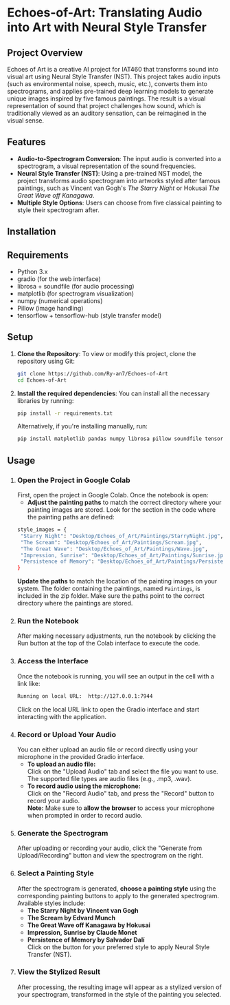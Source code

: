 # Echoes-of-Art: Translating Audio into Art with Neural Style Transfer

## Project Overview

Echoes of Art is a creative AI project for IAT460 that transforms sound into visual art using Neural Style Transfer (NST). This project takes audio inputs (such as environmental noise, speech, music, etc.), converts them into spectrograms, and applies pre-trained deep learning models to generate unique images inspired by five famous paintings. The result is a visual representation of sound that project challenges how sound, which is traditionally viewed as an auditory sensation, can be reimagined in the visual sense.

## Features
- **Audio-to-Spectrogram Conversion**: The input audio is converted into a spectrogram, a visual representation of the sound frequencies.
- **Neural Style Transfer (NST)**: Using a pre-trained NST model, the project transforms audio spectrogram into artworks styled after famous paintings, such as Vincent van Gogh's *The Starry Night* or Hokusai *The Great Wave off Kanagawa*.
- **Multiple Style Options**: Users can choose from five classical painting to style their spectrogram after.

## Installation
## Requirements
- Python 3.x
- gradio (for the web interface)
- librosa + soundfile (for audio processing)
- matplotlib (for spectrogram visualization)
- numpy (numerical operations)
- Pillow (image handling)
- tensorflow + tensorflow-hub (style transfer model)

## Setup
1. **Clone the Repository**: To view or modify this project, clone the repository using Git:
   ```bash
   git clone https://github.com/Ry-an7/Echoes-of-Art
   cd Echoes-of-Art
   ```
2. **Install the required dependencies**: You can install all the necessary libraries by running:
    ``` bash
    pip install -r requirements.txt
    ```
    Alternatively, if you're installing manually, run:
    ``` bash
    pip install matplotlib pandas numpy librosa pillow soundfile tensorflow tensorflow_hub requests ipywidgets ipython
    ```
## Usage
1. ### Open the Project in Google Colab <br>
   First, open the project in Google Colab. Once the notebook is open:
   - **Adjust the painting paths** to match the correct directory where your painting images are stored. Look for the section in the code where the painting paths are defined:
   ``` bash
   style_images = {
    "Starry Night": "Desktop/Echoes_of_Art/Paintings/StarryNight.jpg",
    "The Scream": "Desktop/Echoes_of_Art/Paintings/Scream.jpg",
    "The Great Wave": "Desktop/Echoes_of_Art/Paintings/Wave.jpg",
    "Impression, Sunrise": "Desktop/Echoes_of_Art/Paintings/Sunrise.jpg",
    "Persistence of Memory": "Desktop/Echoes_of_Art/Paintings/PersistenceofMemory.jpg",
   }
   ```
   **Update the paths** to match the location of the painting images on your system. The folder containing the paintings, named `Paintings`, is included in the zip folder. Make sure the paths point to the correct directory where the paintings are stored.
2. ### Run the Notebook <br>
   After making necessary adjustments, run the notebook by clicking the Run button at the top of the Colab interface to execute the code.
3. ### Access the Interface
   Once the notebook is running, you will see an output in the cell with a link like:
   ``` bash
   Running on local URL:  http://127.0.0.1:7944
   ```
   Click on the local URL link to open the Gradio interface and start interacting with the application.
4. ### Record or Upload Your Audio <br>
     You can either upload an audio file or record directly using your microphone in the provided Gradio interface.
   - **To upload an audio file:**<br>
     Click on the "Upload Audio" tab and select the file you want to use. The supported file types are audio files (e.g., .mp3, .wav).
   - **To record audio using the microphone:**<br>
     Click on the "Record Audio" tab, and press the "Record" button to record your audio.<br>
     **Note:** Make sure to **allow the browser** to access your microphone when prompted in order to record audio.
5. ### Generate the Spectrogram <br>    
   After uploading or recording your audio, click the "Generate from Upload/Recording" button and view the spectrogram on the right.
6. ### Select a Painting Style<br>
     After the spectrogram is generated, **choose a painting style** using the corresponding painting buttons to apply to the generated spectrogram. Available styles include:
   - **The Starry Night by Vincent van Gogh**
   - **The Scream by Edvard Munch**
   - **The Great Wave off Kanagawa by Hokusai**
   - **Impression, Sunrise by Claude Monet**
   - **Persistence of Memory by Salvador Dalí** <br>
   Click on the button for your preferred style to apply Neural Style Transfer (NST).
7. ### View the Stylized Result <br>
   After processing, the resulting image will appear as a stylized version of your spectrogram, transformed in the style of the painting you selected.


